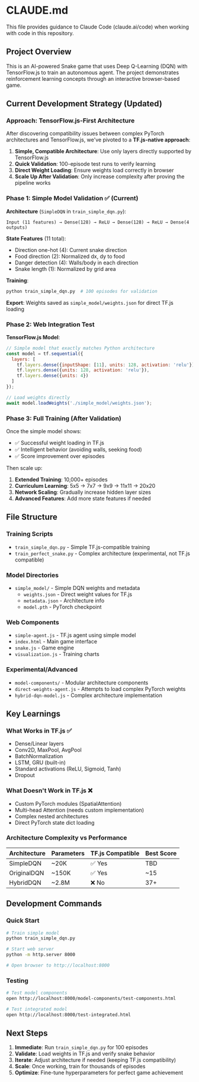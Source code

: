 # CLAUDE.md

This file provides guidance to Claude Code (claude.ai/code) when working with code in this repository.

## Project Overview

This is an AI-powered Snake game that uses Deep Q-Learning (DQN) with TensorFlow.js to train an autonomous agent. The project demonstrates reinforcement learning concepts through an interactive browser-based game.

## Current Development Strategy (Updated)

### Approach: TensorFlow.js-First Architecture

After discovering compatibility issues between complex PyTorch architectures and TensorFlow.js, we've pivoted to a **TF.js-native approach**:

1. **Simple, Compatible Architecture**: Use only layers directly supported by TensorFlow.js
2. **Quick Validation**: 100-episode test runs to verify learning
3. **Direct Weight Loading**: Ensure weights load correctly in browser
4. **Scale Up After Validation**: Only increase complexity after proving the pipeline works

### Phase 1: Simple Model Validation ✅ (Current)

**Architecture** (`SimpleDQN` in `train_simple_dqn.py`):
```
Input (11 features) → Dense(128) → ReLU → Dense(128) → ReLU → Dense(4 outputs)
```

**State Features** (11 total):
- Direction one-hot (4): Current snake direction
- Food direction (2): Normalized dx, dy to food
- Danger detection (4): Walls/body in each direction
- Snake length (1): Normalized by grid area

**Training**:
```bash
python train_simple_dqn.py  # 100 episodes for validation
```

**Export**: Weights saved as `simple_model/weights.json` for direct TF.js loading

### Phase 2: Web Integration Test

**TensorFlow.js Model**:
```javascript
// Simple model that exactly matches Python architecture
const model = tf.sequential({
  layers: [
    tf.layers.dense({inputShape: [11], units: 128, activation: 'relu'}),
    tf.layers.dense({units: 128, activation: 'relu'}),
    tf.layers.dense({units: 4})
  ]
});

// Load weights directly
await model.loadWeights('./simple_model/weights.json');
```

### Phase 3: Full Training (After Validation)

Once the simple model shows:
- ✅ Successful weight loading in TF.js
- ✅ Intelligent behavior (avoiding walls, seeking food)
- ✅ Score improvement over episodes

Then scale up:
1. **Extended Training**: 10,000+ episodes
2. **Curriculum Learning**: 5x5 → 7x7 → 9x9 → 11x11 → 20x20
3. **Network Scaling**: Gradually increase hidden layer sizes
4. **Advanced Features**: Add more state features if needed

## File Structure

### Training Scripts
- `train_simple_dqn.py` - Simple TF.js-compatible training
- `train_perfect_snake.py` - Complex architecture (experimental, not TF.js compatible)

### Model Directories
- `simple_model/` - Simple DQN weights and metadata
  - `weights.json` - Direct weight values for TF.js
  - `metadata.json` - Architecture info
  - `model.pth` - PyTorch checkpoint
  
### Web Components
- `simple-agent.js` - TF.js agent using simple model
- `index.html` - Main game interface
- `snake.js` - Game engine
- `visualization.js` - Training charts

### Experimental/Advanced
- `model-components/` - Modular architecture components
- `direct-weights-agent.js` - Attempts to load complex PyTorch weights
- `hybrid-dqn-model.js` - Complex architecture implementation

## Key Learnings

### What Works in TF.js ✅
- Dense/Linear layers
- Conv2D, MaxPool, AvgPool
- BatchNormalization
- LSTM, GRU (built-in)
- Standard activations (ReLU, Sigmoid, Tanh)
- Dropout

### What Doesn't Work in TF.js ❌
- Custom PyTorch modules (SpatialAttention)
- Multi-head Attention (needs custom implementation)
- Complex nested architectures
- Direct PyTorch state dict loading

### Architecture Complexity vs Performance

| Architecture | Parameters | TF.js Compatible | Best Score |
|-------------|------------|------------------|------------|
| SimpleDQN | ~20K | ✅ Yes | TBD |
| OriginalDQN | ~150K | ✅ Yes | ~15 |
| HybridDQN | ~2.8M | ❌ No | 37+ |

## Development Commands

### Quick Start
```bash
# Train simple model
python train_simple_dqn.py

# Start web server
python -m http.server 8000

# Open browser to http://localhost:8000
```

### Testing
```bash
# Test model components
open http://localhost:8000/model-components/test-components.html

# Test integrated model
open http://localhost:8000/test-integrated.html
```

## Next Steps

1. **Immediate**: Run `train_simple_dqn.py` for 100 episodes
2. **Validate**: Load weights in TF.js and verify snake behavior
3. **Iterate**: Adjust architecture if needed (keeping TF.js compatibility)
4. **Scale**: Once working, train for thousands of episodes
5. **Optimize**: Fine-tune hyperparameters for perfect game achievement